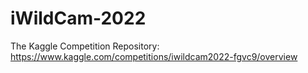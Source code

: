 # iWildCam-2022
The Kaggle Competition Repository: https://www.kaggle.com/competitions/iwildcam2022-fgvc9/overview
